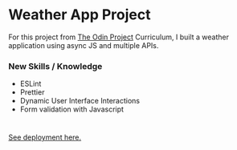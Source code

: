 # Weather App Project

For this project from [The Odin Project](https://www.theodinproject.com/) Curriculum, I built a weather application using async JS and multiple APIs.

### New Skills / Knowledge
- ESLint
- Prettier
- Dynamic User Interface Interactions
- Form validation with Javascript
  
#
[See deployment here.](https://spuddister.github.io/to-do-list-project/)
